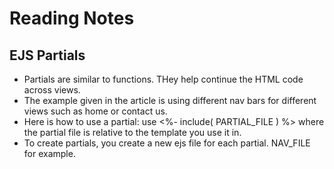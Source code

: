# Reading Notes
## EJS Partials

* Partials are similar to functions. THey help continue the HTML code across views. 
* The example given in the article is using different nav bars for different views such as home or contact us. 
* Here is how to use a partial: use <%- include( PARTIAL_FILE ) %> where the partial file is relative to the template you use it in.
* To create partials, you create a new ejs file for each partial. NAV_FILE for example. 